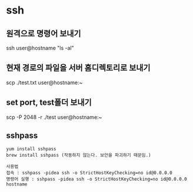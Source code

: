 # ssh

## 원격으로 명령어 보내기
ssh user@hostname "ls -al"

## 현재 경로의 파일을 서버 홈디렉토리로 보내기
scp ./test.txt user@hostname:~

## set port, test폴더 보내기
scp -P 2048 -r ./test user@hostname:~

## sshpass
```
yum install sshpass
brew install sshpass (작동하지 않는다. 보안을 파괴하기 때문임.)
```
```
사용법
접속 : sshpass -pidea ssh -o StrictHostKeyChecking=no id@0.0.0.0
명령어 실행 : sshpass -pidea ssh -o StrictHostKeyChecking=no id@0.0.0.0 hostname
```
